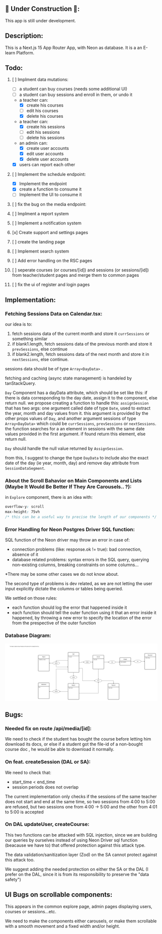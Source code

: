 ## 🚧 Under Construction 🚧:

This app is still under development.

## Description:

This is a Next.js 15 App Router App, with Neon as database. It is a an E-learn Platform.

## Todo:

1. [ ] Implment data mutations:

   - [ ] a student can buy courses (needs some additional UI)
   - [ ] a student can buy sessions and enroll in them, or undo it
   - a teacher can:
     - [x] create his courses
     - [ ] edit his courses
     - [x] delete his courses
   - a teacher can:
     - [x] create his sessions
     - [ ] edit his sessions
     - [ ] delete his sessions
   - an admin can:
     - [x] create user accounts
     - [x] edit user accounts
     - [x] delete user accounts
   - [x] users can report each other

2. [ ] Implement the schedule endpoint:

   - [x] Implement the endpoint
   - [x] create a function to consume it
   - [ ] Implement the UI to consume it

3. [ ] fix the bug on the media endpoint:
4. [ ] Implment a report system
5. [ ] Implement a notification system
6. [x] Create support and settings pages
7. [ ] create the landing page
8. [ ] Implement search system
9. [ ] Add error handling on the RSC pages
10. [ ] seperate courses (or courses/[id]) and sessions (or sessions/[id]) from teacher/student pages and merge them to common pages
11. [ ] fix the ui of register and login pages

## Implementation:

### Fetching Sessions Data on Calendar.tsx:

our idea is to:

1. fetch sessions data of the current month and store it `currSessions` or something similar
2. if blank1.length, fetch sessions data of the previous month and store it `prevSessions`, else continue
3. if blank2.length, fetch sessions data of the next month and store it in `nextSessions`, else continue.

sessions data should be of type `Array<DayData>` .

fetching and caching (async state management) is handeled by tanStackQuery.

`Day` Component has a dayData attribute, which should be set like this: if there is data corresponding to the day date, assign it to the component, else return null. we propose creating a function to handle this: `assignSession` that has two args: one argument called date of type `Date`, used to extract the year, month and day values from it. this argument is provided by the other props values of `Day`, and another argument sessions of type `Array<DayData>` which could be `currSessions`, `prevSessions` or `nextSessions`. the function searches for a an element in sessions with the same date values provided in the first argument. if found return this element, else return null.

`Day` should handle the null value returned by `AssignSession`.

from this, I suggest to change the type `DayData` to include also the exact date of the day (ie year, month, day) and remove day attribute from `SessionDataSegment`.

### About the Scroll Bahavior on Main Components and Lists (Maybe It Would Be Better If They Are Carousels.. ?):

in `Explore` component, there is an idea with:

```css
overflow-y: scroll
max-height: 75vh
/* this can be a useful way to precise the length of our components */

```

### Error Handling for Neon Postgres Driver SQL function:

SQL function of the Neon driver may throw an error in case of:

- connection problems (like: response.ok != true): bad connection, absence of it
- database related problems: syntax errors in the SQL query, querying non-existing columns, breaking constraints on some columns...

\*There may be some other cases we do not know about.

The second type of problems is dev related, as we are not letting the user input explicitly dictate the columns or tables being queried.

We settled on those rules:

- each function should log the error that happened inside it
- each function should tell the outer function using it that an error inside it happened, by throwing a new error to specify the location of the error from the prespective of the outer function

### Database Diagram:

![database tables diagram](e-learn-platform.drawio-database-diagram.svg)

## Bugs:

### Needed fix on route /api/media/[id]:

We need to check if the student has bought the course before letting him download its docs, or else if a student got the file-id of a non-bought course doc , he would be able to download it normally.

### On feat. createSession (DAL or SA):

We need to check that:

- start_time < end_time
- session periods does not overlap

The current implementation only checks if the sessions of the same teacher does not start and end at the same time, so two sessions from 4:00 to 5:00 are refused, but two sessions one from 4:00 -> 5:00 and the other from 4:01 to 5:00 is accepted

### On DAL updateUser, createCourse:

This two functions can be attacked with SQL injection, since we are building our queries by ourselves instead of using Neon Driver sql function (beacause we have to) that offered protection against this attack type.

The data validation/sanitization layer (Zod) on the SA cannot protect against this attack too.

We suggest adding the needed protection on either the SA or the DAL (I prefer on the DAL, since it is from its responsibility to preserve the "data safety")

## UI Bugs on scrollable components:

This appears in the common explore page, admin pages displaying users, courses or sessions...etc.

We need to make the components either carousels, or make them scrollable with a smooth movement and a fixed width and/or height.
